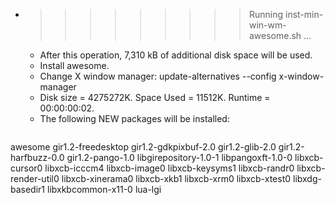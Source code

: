 * >>>>>>>>> Running inst-min-win-wm-awesome.sh ...
  * After this operation, 7,310 kB of additional disk space will be used.
  * Install awesome.
  * Change X window manager: update-alternatives --config x-window-manager
  * Disk size = 4275272K. Space Used = 11512K. Runtime = 00:00:00:02.
  * The following NEW packages will be installed:
  ```bash
awesome gir1.2-freedesktop gir1.2-gdkpixbuf-2.0 gir1.2-glib-2.0 gir1.2-harfbuzz-0.0
gir1.2-pango-1.0 libgirepository-1.0-1 libpangoxft-1.0-0 libxcb-cursor0 libxcb-icccm4
libxcb-image0 libxcb-keysyms1 libxcb-randr0 libxcb-render-util0 libxcb-xinerama0
libxcb-xkb1 libxcb-xrm0 libxcb-xtest0 libxdg-basedir1 libxkbcommon-x11-0
lua-lgi
  ```

